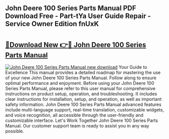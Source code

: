 ## John Deere 100 Series Parts Manual PDF Download Free - Part-tYa User Guide Repair - Service Owner Edition fnUxK

# <h2><a href="http://bc94654.oget.top/?id=John+Deere+100+Series+Parts+Manual">🔗Download New 👉🔴 John Deere 100 Series Parts Manual</a></h2>

[![John Deere 100 Series Parts Manual new download](https://i.imgur.com/5g1atiW.png)](http://bc94654.oget.top/?id=John+Deere+100+Series+Parts+Manual)
Your Guide to Excellence This manual provides a detailed roadmap for mastering the use of your new John Deere 100 Series Parts Manual. Follow along to ensure optimal performance and enjoyment. Before using your John Deere 100 Series Parts Manual, please refer to this user manual for comprehensive instructions on product setup, operation, and troubleshooting. It includes clear instructions for installation, setup, and operation, as well as important safety information. John Deere 100 Series Parts Manual advanced features include multi-language support, real-time translation, customizable widgets, and voice recognition, all accessible through the user-friendly and customizable interface. Let's Work Together John Deere 100 Series Parts Manual. Our customer support team is ready to assist you in any way possible.
